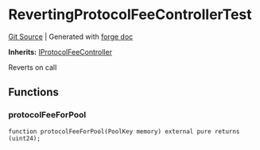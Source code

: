 # RevertingProtocolFeeControllerTest
[Git Source](https://github.com/Uniswap/v4-core/blob/1141642f8ba4665a50660886a8a8401526677045/src/test/ProtocolFeeControllerTest.sol)
| Generated with [forge doc](https://book.getfoundry.sh/reference/forge/forge-doc)

**Inherits:**
[IProtocolFeeController](contracts/v4/reference/core/interfaces/IProtocolFeeController.md)

Reverts on call


## Functions
### protocolFeeForPool


```solidity
function protocolFeeForPool(PoolKey memory) external pure returns (uint24);
```

